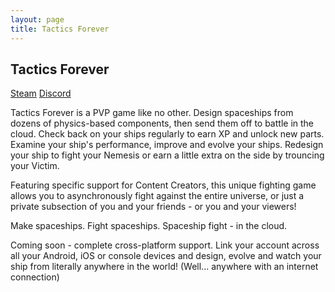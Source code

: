 ```yaml
---
layout: page
title: Tactics Forever
---
```


## Tactics Forever

[Steam](http://store.steampowered.com/app/413120/Tactics_Forever/)
[Discord](https://discord.gg/7gCrZSV)

Tactics Forever is a PVP game like no other. Design spaceships from dozens of physics-based components, then send them off to battle in the cloud. Check back on your ships regularly to earn XP and unlock new parts. Examine your ship's performance, improve and evolve your ships. Redesign your ship to fight your Nemesis or earn a little extra on the side by trouncing your Victim.

Featuring specific support for Content Creators, this unique fighting game allows you to asynchronously fight against the entire universe, or just a private subsection of you and your friends - or you and your viewers!

Make spaceships. Fight spaceships. Spaceship fight - in the cloud.

Coming soon - complete cross-platform support. Link your account across all your Android, iOS or console devices and design, evolve and watch your ship from literally anywhere in the world! (Well... anywhere with an internet connection)
